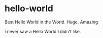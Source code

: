 # hello-world
Best Hello World in the World. Huge. Amazing

I never saw a Hello World I didn't like.
